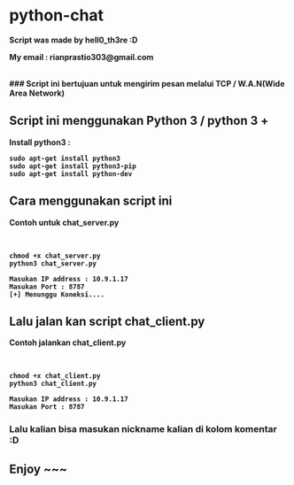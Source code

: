 # python-chat
<p><b>Script was made by hell0_th3re :D<b><p>
<p><b>My email : rianprastio303@gmail.com<b><p>
<br>
### Script ini bertujuan untuk mengirim pesan melalui TCP / W.A.N(Wide Area Network)

## Script ini menggunakan Python 3 / python 3 +
<p><b>Install python3 :<b><p>

    sudo apt-get install python3
    sudo apt-get install python3-pip
    sudo apt-get install python-dev

## Cara menggunakan script ini
<p><b>Contoh untuk chat_server.py<b><p>
<br>
    
    chmod +x chat_server.py
    python3 chat_server.py
    
    Masukan IP address : 10.9.1.17
    Masukan Port : 8787
    [+] Menunggu Koneksi....

## Lalu jalan kan script chat_client.py
<p><b>Contoh jalankan chat_client.py<b><p>
<br>

    chmod +x chat_client.py
    python3 chat_client.py
    
    Masukan IP address : 10.9.1.17
    Masukan Port : 8787

### Lalu kalian bisa masukan nickname kalian di kolom komentar :D

## Enjoy ~~~
